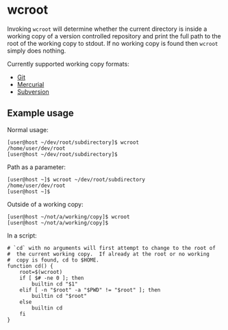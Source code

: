 wcroot
======
Invoking `wcroot` will determine whether the current directory is
inside a working copy of a version controlled repository and print the
full path to the root of the working copy to stdout.  If no working
copy is found then `wcroot` simply does nothing.


Currently supported working copy formats:

 * [Git](http://git-scm.com/)
 * [Mercurial](http://mercurial.selenic.com/)
 * [Subversion](http://subversion.apache.org/)

Example usage
-------------

Normal usage:

    [user@host ~/dev/root/subdirectory]$ wcroot
    /home/user/dev/root
    [user@host ~/dev/root/subdirectory]$

Path as a parameter:

    [user@host ~]$ wcroot ~/dev/root/subdirectory
    /home/user/dev/root
    [user@host ~]$

Outside of a working copy:

    [user@host ~/not/a/working/copy]$ wcroot
    [user@host ~/not/a/working/copy]$

In a script:

    # `cd` with no arguments will first attempt to change to the root of
    #  the current working copy.  If already at the root or no working
    #  copy is found, cd to $HOME.
    function cd() {
        root=$(wcroot)
        if [ $# -ne 0 ]; then
            builtin cd "$1"
        elif [ -n "$root" -a "$PWD" != "$root" ]; then
            builtin cd "$root"
        else
            builtin cd
        fi
    }
